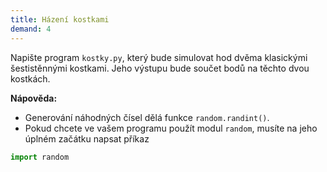 ```yaml
---
title: Házení kostkami
demand: 4
---
```


Napište program `kostky.py`, který bude simulovat hod dvěma klasickými šestistěnnými kostkami. Jeho výstupu bude součet bodů na těchto dvou kostkách.

**Nápověda:**

* Generování náhodných čísel dělá funkce `random.randint()`.
* Pokud chcete ve vašem programu použít modul `random`, musíte na jeho úplném začátku napsat příkaz
```python
import random
```

